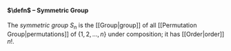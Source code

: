 #### $\defn$ – Symmetric Group
The *symmetric group* $S_n$ is the [[Group|group]] of all [[Permutation Group|permutations]] of $\{1, 2,\dots, n\}$ under composition; it has [[Order|order]] $n!$.